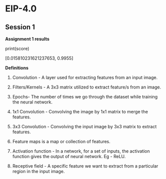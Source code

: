 # EIP-4.0
## Session 1

**Assignment 1 results**

print(score)

[0.015810231621237653, 0.9955]


**Definitions**

1. Convolution - A layer used for extracting features from an input image.

2. Filters/Kernels - A 3x3 matrix utilized to extract feature/s from an image.

3. Epochs- The number of times we go through the dataset while training the neural network.

4. 1x1 Convolution - Convolving the image by 1x1 matrix to merge the features.

5. 3x3 Convolution - Convolving the input image by 3x3 matrix to extract features.

6. Feature maps is a map or collection of features.

7. Activation function - In a network, for a set of inputs, the activation function gives the output of neural network. Eg - ReLU.

8. Receptive field - A specific feature we want to extract from a particular region in the input image.
